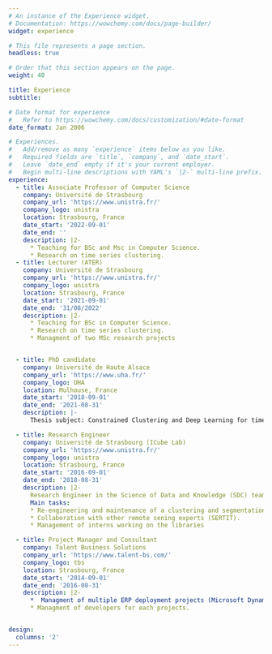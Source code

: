 ```yaml
---
# An instance of the Experience widget.
# Documentation: https://wowchemy.com/docs/page-builder/
widget: experience

# This file represents a page section.
headless: true

# Order that this section appears on the page.
weight: 40

title: Experience
subtitle:

# Date format for experience
#   Refer to https://wowchemy.com/docs/customization/#date-format
date_format: Jan 2006

# Experiences.
#   Add/remove as many `experience` items below as you like.
#   Required fields are `title`, `company`, and `date_start`.
#   Leave `date_end` empty if it's your current employer.
#   Begin multi-line descriptions with YAML's `|2-` multi-line prefix.
experience:
  - title: Associate Professor of Computer Science
    company: Université de Strasbourg
    company_url: 'https://www.unistra.fr/'
    company_logo: unistra
    location: Strasbourg, France
    date_start: '2022-09-01'
    date_end: ''
    description: |2-
      * Teaching for BSc and Msc in Computer Science. 
      * Research on time series clustering.
  - title: Lecturer (ATER)
    company: Université de Strasbourg
    company_url: 'https://www.unistra.fr/'
    company_logo: unistra
    location: Strasbourg, France
    date_start: '2021-09-01'
    date_end: '31/08/2022'
    description: |2-
      * Teaching for BSc in Computer Science. 
      * Research on time series clustering.
      * Managment of two MSc research projects


  - title: PhD candidate
    company: Université de Haute Alsace
    company_url: 'https://www.uha.fr/'
    company_logo: UHA
    location: Mulhouse, France
    date_start: '2018-09-01'
    date_end: '2021-08-31'
    description: |-
      Thesis subject: Constrained Clustering and Deep Learning for time series analysis - applied to incremental approaches and remote sensing time series

  - title: Research Engineer
    company: Université de Strasbourg (ICube Lab)
    company_url: 'https://www.unistra.fr/'
    company_logo: unistra
    location: Strasbourg, France
    date_start: '2016-09-01'
    date_end: '2018-08-31'
    description: |2-
      Research Engineer in the Science of Data and Knowledge (SDC) team at the ICube research laboratory.
      Main tasks:
      * Re-engineering and maintenance of a clustering and segmentation libraries on remote-sensing images.
      * Collaboration with other remote sening experts (SERTIT).
      * Management of interns working on the libraries

  - title: Project Manager and Consultant
    company: Talent Business Solutions
    company_url: 'https://www.talent-bs.com/'
    company_logo: tbs
    location: Strasbourg, France
    date_start: '2014-09-01'
    date_end: '2016-08-31'
    description: |2-
      *  Managment of multiple ERP deployment projects (Microsoft Dynamics NAV): analysis, conception, deployment, support for multiple customers. Main projects: Spitzer Eurovrac (30 users), Caldera Graphics (30 users), Pharmacie Nouvelle Ltd (60 users).
      * Managment of developers for each projects.


design:
  columns: '2'
---
```

